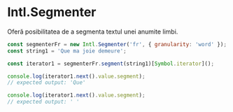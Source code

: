 # Intl.Segmenter

Oferă posibilitatea de a segmenta textul unei anumite limbi.

```javascript
const segmenterFr = new Intl.Segmenter('fr', { granularity: 'word' });
const string1 = 'Que ma joie demeure';

const iterator1 = segmenterFr.segment(string1)[Symbol.iterator]();

console.log(iterator1.next().value.segment);
// expected output: 'Que'

console.log(iterator1.next().value.segment);
// expected output: ' '
```